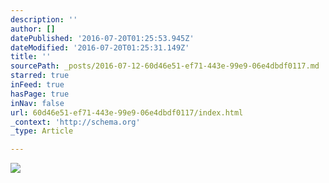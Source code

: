 ```yaml
---
description: ''
author: []
datePublished: '2016-07-20T01:25:53.945Z'
dateModified: '2016-07-20T01:25:31.149Z'
title: ''
sourcePath: _posts/2016-07-12-60d46e51-ef71-443e-99e9-06e4dbdf0117.md
starred: true
inFeed: true
hasPage: true
inNav: false
url: 60d46e51-ef71-443e-99e9-06e4dbdf0117/index.html
_context: 'http://schema.org'
_type: Article

---
```

![](https://the-grid-user-content.s3-us-west-2.amazonaws.com/c734c425-0aee-476f-b7fa-7d0d7a60139a.jpg)